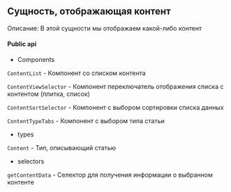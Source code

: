 ## Сущность, отображающая контент

Описание:
В этой сущности мы отображаем какой-либо контент

#### Public api

- Components

`ContentList` - Компонент со списком контента

`ContentViewSelector` - Компонент переключатель отображения списка с контентом (плитка, список)

`ContentSortSelector` - Компонент с выбором сортировки списка данных

`ContentTypeTabs` - Компонент с выбором типа статьи

- types

`Content` - Тип, описывающий статью

- selectors

`getContentData` - Селектор для получения информации о выбранном контенте
